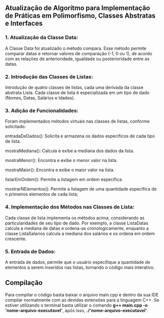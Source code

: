 ## Atualização de Algoritmo para Implementação de Práticas em Polimorfismo, Classes Abstratas e Interfaces


### 1. Atualização da Classe Data:

A Classe Data foi atualizado o método compara. Esse método permite comparar datas e retornar valores de comparação (-1, 0 ou 1), de acordo com as relações de anterioridade, igualdade ou posterioridade entre as datas.

### 2. Introdução das Classes de Listas:

Introdução de quatro classes de listas, cada uma derivada da classe abstrata Lista. Cada classe de lista é especializada em um tipo de dado (Nomes, Datas, Salários e Idades).

### 3. Adição de Funcionalidades:

Foram implementados métodos virtuais nas classes de listas, conforme solicitado:

entradaDeDados(): Solicita e armazena os dados específicos de cada tipo de lista.

mostraMediana(): Calcula e exibe a mediana dos dados da lista.

mostraMenor(): Encontra e exibe o menor valor na lista.

mostraMaior(): Encontra e exibe o maior valor na lista.

listarEmOrdem(): Permite a listagem em ordem específica.

mostrarNElementos(): Permite a listagem de uma quantidade específica de n primeiros elementos de cada lista;

### 4. Implementação dos Métodos nas Classes de Lista:

Cada classe de lista implementa os métodos acima, considerando as particularidades de seu tipo de dado. Por exemplo, a classe ListaDatas calcula a mediana de datas e ordena-as cronologicamente, enquanto a classe ListaSalarios calcula a mediana dos salários e os ordena em ordem crescente.

### 5. Entrada de Dados:

A entrada de dados, permite que o usuário especifique a quantidade de elementos a serem inseridos nas listas, tornando o código mais interativo.

## Compilação

Para compilar o código basta baixar o arquivo main.cpp e dentro da sua IDE compilar normalmente com as devidas extensões para a linguagem C++.
Se estiver utilizando o terminal basta utilizar o comando <strong>g++ main.cpp -o 'nome-arquivo-executavel'</strong>, após isso, <strong>./'nome-arquivo-executavel'</strong>.
